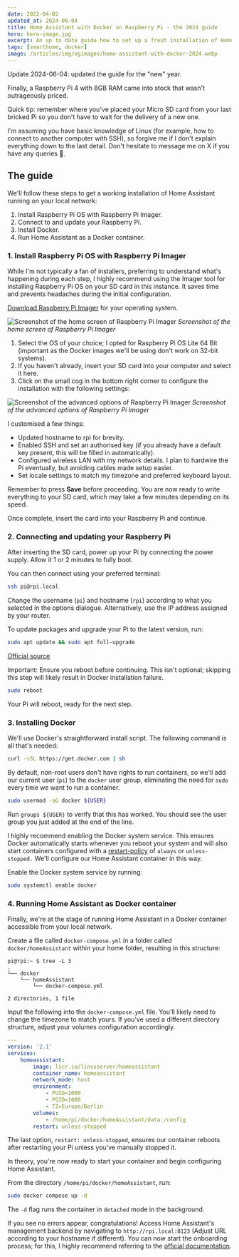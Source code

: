 ```yaml
---
date: 2022-04-02
updated_at: 2024-06-04
title: Home Assistant with Docker on Raspberry Pi - the 2024 guide
hero: hero-image.jpg
excerpt: An up to date guide how to set up a fresh installation of Home Assistant with Docker
tags: [smarthome, docker]
image: /articles/img/ogimages/home-assistant-with-docker-2024.webp
---
```


Update 2024-06-04: updated the guide for the "new" year.

Finally, a Raspberry Pi 4 with 8GB RAM came into stock that wasn't outrageously priced.

Quick tip: remember where you've placed your Micro SD card from your last bricked Pi so you don't have to wait for the delivery of a new one.

I'm assuming you have basic knowledge of Linux (for example, how to connect to another computer with SSH), so forgive me if I don't explain everything down to the last detail. Don't hesitate to message me on X if you have any queries 🙂.

## The guide

We'll follow these steps to get a working installation of Home Assistant running on your local network:

1. Install Raspberry Pi OS with Raspberry Pi Imager.
2. Connect to and update your Raspberry Pi.
3. Install Docker.
4. Run Home Assistant as a Docker container.

### 1. Install Raspberry Pi OS with Raspberry Pi Imager

While I'm not typically a fan of installers, preferring to understand what's happening during each step, I highly recommend using the Imager tool for installing Raspberry Pi OS on your SD card in this instance. It saves time and prevents headaches during the initial configuration.

[Download Raspberry Pi Imager](https://www.raspberrypi.com/software/) for your operating system.

![Screenshot of the home screen of Raspberry Pi Imager](raspberry-pi-imager-home-screen.jpg)
_Screenshot of the home screen of Raspberry Pi Imager_

1. Select the OS of your choice; I opted for Raspberry Pi OS Lite 64 Bit (important as the Docker images we'll be using don't work on 32-bit systems).
2. If you haven't already, insert your SD card into your computer and select it here.
3. Click on the small cog in the bottom right corner to configure the installation with the following settings:

![Screenshot of the advanced options of Raspberry Pi Imager](raspberry-pi-imager-settings.jpg)
_Screenshot of the advanced options of Raspberry Pi Imager_

I customised a few things:

-   Updated hostname to rpi for brevity.
-   Enabled SSH and set an authorised key (if you already have a default key present, this will be filled in automatically).
-   Configured wireless LAN with my network details. I plan to hardwire the Pi eventually, but avoiding cables made setup easier.
-   Set locale settings to match my timezone and preferred keyboard layout.

Remember to press **Save** before proceeding. You are now ready to write everything to your SD card, which may take a few minutes depending on its speed.

Once complete, insert the card into your Raspberry Pi and continue.

### 2. Connecting and updating your Raspberry Pi

After inserting the SD card, power up your Pi by connecting the power supply. Allow it 1 or 2 minutes to fully boot.

You can then connect using your preferred terminal:

```sh
ssh pi@rpi.local
```

Change the username (`pi`) and hostname (`rpi`) according to what you selected in the options dialogue. Alternatively, use the IP address assigned by your router.

To update packages and upgrade your Pi to the latest version, run:

```sh
sudo apt update && sudo apt full-upgrade
```

[Official source](https://www.raspberrypi.com/documentation/computers/os.html#updating-and-upgrading-raspberry-pi-os)

Important: Ensure you reboot before continuing. This isn't optional; skipping this step will likely result in Docker installation failure.

```sh
sudo reboot
```

Your Pi will reboot, ready for the next step.

### 3. Installing Docker

We'll use Docker's straightforward install script. The following command is all that's needed:

```sh
curl -sSL https://get.docker.com | sh
```

By default, non-root users don't have rights to run containers, so we'll add our current user (`pi`) to the `docker` user group, eliminating the need for `sudo` every time we want to run a container.

```sh
sudo usermod -aG docker ${USER}
```

Run `groups ${USER}` to verify that this has worked. You should see the user group you just added at the end of the line.

I highly recommend enabling the Docker system service. This ensures Docker automatically starts whenever you reboot your system and will also start containers configured with a [restart-policy](https://docs.docker.com/compose/compose-file/#restart) of `always` or `unless-stopped.` We'll configure our Home Assistant container in this way.

Enable the Docker system service by running:

```sh
sudo systemctl enable docker
```

### 4. Running Home Assistant as Docker container

Finally, we're at the stage of running Home Assistant in a Docker container accessible from your local network.

Create a file called `docker-compose.yml` in a folder called `docker/homeAssistant` within your home folder, resulting in this structure:

```
pi@rpi:~ $ tree -L 3
.
└── docker
    └── homeAssistant
        └── docker-compose.yml

2 directories, 1 file
```

Input the following into the `docker-compose.yml` file. You'll likely need to change the timezone to match yours. If you've used a different directory structure, adjust your volumes configuration accordingly.

```yaml
---
version: '2.1'
services:
    homeassistant:
        image: lscr.io/linuxserver/homeassistant
        container_name: homeassistant
        network_mode: host
        environment:
            - PUID=1000
            - PGID=1000
            - TZ=Europe/Berlin
        volumes:
            - /home/pi/docker/homeAssistant/data:/config
        restart: unless-stopped
```

The last option, `restart: unless-stopped`, ensures our container reboots after restarting your Pi unless you've manually stopped it.

In theory, you're now ready to start your container and begin configuring Home Assistant.

From the directory `/home/pi/docker/homeAssistant`, run:

```sh
sudo docker compose up -d
```

The `-d` flag runs the container in `detached` mode in the background.

If you see no errors appear, congratulations! Access Home Assistant's management backend by navigating to `http://rpi.local:8123` (Adjust URL according to your hostname if different). You can now start the onboarding process; for this, I highly recommend referring to the [official documentation](https://www.home-assistant.io/getting-started/onboarding).
